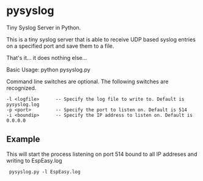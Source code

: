 # pysyslog

Tiny Syslog Server in Python.

This is a tiny syslog server that is able to receive UDP based syslog entries on a specified port and save them to a file.

That's it... it does nothing else...

Basic Usage: 
  python pysyslog.py

Command line switches are optional. The following switches are recognized.

    -l <logfile>      -- Specify the log file to write to. Default is pysyslog.log
    -p <port>         -- Specify the port to listen on. Default is 514
    -i <boundip>      -- Specify the IP address to listen on. Default is 0.0.0.0

## Example
This will start the process listening on port 514 bound to all IP addreses  and writing to EspEasy.log
     
     pysyslog.py -l EspEasy.log

